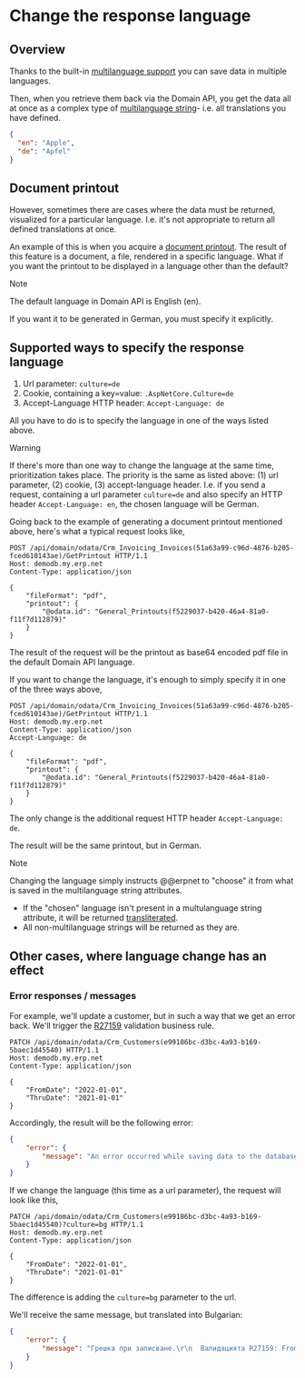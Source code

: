 # Change the response language

## Overview 

Thanks to the built-in [multilanguage support](https://docs.erp.net/tech/concepts/multi-language.html) you can save data in multiple languages.

Then, when you retrieve them back via the Domain API, you get the data all at once as a complex type of [multilanguage string](../complex-types/multi-language-string.md)- i.e. all translations you have defined.

```json
{
  "en": "Apple",
  "de": "Apfel"
}
```

## Document printout

However, sometimes there are cases where the data must be returned, visualized for a particular language. I.e. it's not appropriate to return all defined translations at once.

An example of this is when you acquire a [document printout](https://docs.erp.net/model/entities/General.Documents.html#getprintout). The result of this feature is a document, a file, rendered in a specific language. What if you want the printout to be displayed in a language other than the default?

> [!NOTE]
> The default language in Domain API is English (en).

If you want it to be generated in German, you must specify it explicitly.

## Supported ways to specify the response language

1. Url parameter: `culture=de`
2. Cookie, containing a key=value: `.AspNetCore.Culture=de`
3. Accept-Language HTTP header: `Accept-Language: de`

All you have to do is to specify the language in one of the ways listed above.

> [!WARNING]
> If there's more than one way to change the language at the same time, prioritization takes place. The priority is the same as listed above: (1) url parameter, (2) cookie, (3) accept-language header. I.e. if you send a request, containing a url parameter `culture=de` and also specify an HTTP header `Accept-Language: en`, the chosen language will be German.

Going back to the example of generating a document printout mentioned above, here's what a typical request looks like,

```HTTP
POST /api/domain/odata/Crm_Invoicing_Invoices(51a63a99-c96d-4876-b205-fced610143ae)/GetPrintout HTTP/1.1
Host: demodb.my.erp.net
Content-Type: application/json

{
    "fileFormat": "pdf",
    "printout": {
        "@odata.id": "General_Printouts(f5229037-b420-46a4-81a0-f11f7d112879)"
    }
}
```
The result of the request will be the printout as base64 encoded pdf file in the default Domain API language.

If you want to change the language, it's enough to simply specify it in one of the three ways above,

```HTTP
POST /api/domain/odata/Crm_Invoicing_Invoices(51a63a99-c96d-4876-b205-fced610143ae)/GetPrintout HTTP/1.1
Host: demodb.my.erp.net
Content-Type: application/json
Accept-Language: de

{
    "fileFormat": "pdf",
    "printout": {
        "@odata.id": "General_Printouts(f5229037-b420-46a4-81a0-f11f7d112879)"
    }
}
```

The only change is the additional request HTTP header `Accept-Language: de`.

The result will be the same printout, but in German.

> [!NOTE]
> Changing the language simply instructs @@erpnet to "choose" it from what is saved in the multilanguage string attributes.
> - If the "chosen" language isn't present in a multulanguage string attribute, it will be returned [transliterated](https://docs.erp.net/tech/concepts/multi-language.html#transliteration).
> - All non-multilanguage strings will be returned as they are.

## Other cases, where language change has an effect

### Error responses / messages

For example, we'll update a customer, but in such a way that we get an error back. We'll trigger the [R27159](https://docs.erp.net/model/business-rules/R27159.html) validation business rule.

```HTTP
PATCH /api/domain/odata/Crm_Customers(e99186bc-d3bc-4a93-b169-5baec1d45540) HTTP/1.1
Host: demodb.my.erp.net
Content-Type: application/json

{
    "FromDate": "2022-01-01",
    "ThruDate": "2021-01-01"
}
```

Accordingly, the result will be the following error:

```JSON
{
    "error": {
        "message": "An error occurred while saving data to the database\r\n  The validation R27159: FromDateLessThanThruDate failed for event Commit: \r\n\r\nCustomer's From Date 1/1/2022 12:00:00 AM should not be greater than customer's Thru Date 1/1/2021 12:00:00 AM. (Constraint R27159)"
    }
}
```

If we change the language (this time as a url parameter), the request will look like this,

```HTTP
PATCH /api/domain/odata/Crm_Customers(e99186bc-d3bc-4a93-b169-5baec1d45540)?culture=bg HTTP/1.1
Host: demodb.my.erp.net
Content-Type: application/json

{
    "FromDate": "2022-01-01",
    "ThruDate": "2021-01-01"
}
```
The difference is adding the `culture=bg` parameter to the url.

We'll receive the same message, but translated into Bulgarian:

```JSON
{
    "error": {
        "message": "Грешка при записване.\r\n  Валидацията R27159: FromDateLessThanThruDate не е била успешна при събитие Commit: \r\n\r\nСтойността на полето 'От дата' 1.01.2022 г. 0:00:00 ч. не трябва да надвишава стойността на полето 'До дата' 1.01.2021 г. 0:00:00 ч. (Constraint R27159)"
    }
}
```